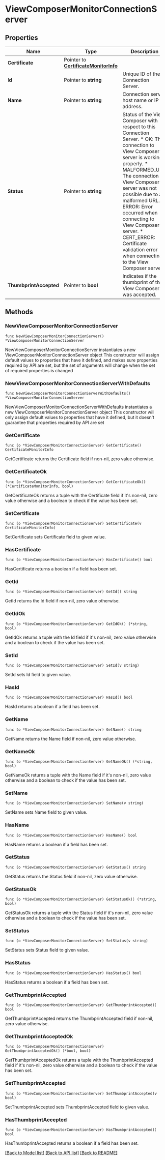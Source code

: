 # ViewComposerMonitorConnectionServer

## Properties

Name | Type | Description | Notes
------------ | ------------- | ------------- | -------------
**Certificate** | Pointer to [**CertificateMonitorInfo**](CertificateMonitorInfo.md) |  | [optional] 
**Id** | Pointer to **string** | Unique ID of the Connection Server. | [optional] 
**Name** | Pointer to **string** | Connection server host name or IP address. | [optional] 
**Status** | Pointer to **string** | Status of the View Composer with respect to this Connection Server. * OK: The connection to View Composer server is working properly. * MALFORMED_URL: The connection to View Composer server was not possible due to a malformed URL. * ERROR: Error occurred when connecting to View Composer server. * CERT_ERROR: Certificate validation error when connecting to the View Composer server. | [optional] 
**ThumbprintAccepted** | Pointer to **bool** | Indicates if the thumbprint of the View Composer was accepted. | [optional] 

## Methods

### NewViewComposerMonitorConnectionServer

`func NewViewComposerMonitorConnectionServer() *ViewComposerMonitorConnectionServer`

NewViewComposerMonitorConnectionServer instantiates a new ViewComposerMonitorConnectionServer object
This constructor will assign default values to properties that have it defined,
and makes sure properties required by API are set, but the set of arguments
will change when the set of required properties is changed

### NewViewComposerMonitorConnectionServerWithDefaults

`func NewViewComposerMonitorConnectionServerWithDefaults() *ViewComposerMonitorConnectionServer`

NewViewComposerMonitorConnectionServerWithDefaults instantiates a new ViewComposerMonitorConnectionServer object
This constructor will only assign default values to properties that have it defined,
but it doesn't guarantee that properties required by API are set

### GetCertificate

`func (o *ViewComposerMonitorConnectionServer) GetCertificate() CertificateMonitorInfo`

GetCertificate returns the Certificate field if non-nil, zero value otherwise.

### GetCertificateOk

`func (o *ViewComposerMonitorConnectionServer) GetCertificateOk() (*CertificateMonitorInfo, bool)`

GetCertificateOk returns a tuple with the Certificate field if it's non-nil, zero value otherwise
and a boolean to check if the value has been set.

### SetCertificate

`func (o *ViewComposerMonitorConnectionServer) SetCertificate(v CertificateMonitorInfo)`

SetCertificate sets Certificate field to given value.

### HasCertificate

`func (o *ViewComposerMonitorConnectionServer) HasCertificate() bool`

HasCertificate returns a boolean if a field has been set.

### GetId

`func (o *ViewComposerMonitorConnectionServer) GetId() string`

GetId returns the Id field if non-nil, zero value otherwise.

### GetIdOk

`func (o *ViewComposerMonitorConnectionServer) GetIdOk() (*string, bool)`

GetIdOk returns a tuple with the Id field if it's non-nil, zero value otherwise
and a boolean to check if the value has been set.

### SetId

`func (o *ViewComposerMonitorConnectionServer) SetId(v string)`

SetId sets Id field to given value.

### HasId

`func (o *ViewComposerMonitorConnectionServer) HasId() bool`

HasId returns a boolean if a field has been set.

### GetName

`func (o *ViewComposerMonitorConnectionServer) GetName() string`

GetName returns the Name field if non-nil, zero value otherwise.

### GetNameOk

`func (o *ViewComposerMonitorConnectionServer) GetNameOk() (*string, bool)`

GetNameOk returns a tuple with the Name field if it's non-nil, zero value otherwise
and a boolean to check if the value has been set.

### SetName

`func (o *ViewComposerMonitorConnectionServer) SetName(v string)`

SetName sets Name field to given value.

### HasName

`func (o *ViewComposerMonitorConnectionServer) HasName() bool`

HasName returns a boolean if a field has been set.

### GetStatus

`func (o *ViewComposerMonitorConnectionServer) GetStatus() string`

GetStatus returns the Status field if non-nil, zero value otherwise.

### GetStatusOk

`func (o *ViewComposerMonitorConnectionServer) GetStatusOk() (*string, bool)`

GetStatusOk returns a tuple with the Status field if it's non-nil, zero value otherwise
and a boolean to check if the value has been set.

### SetStatus

`func (o *ViewComposerMonitorConnectionServer) SetStatus(v string)`

SetStatus sets Status field to given value.

### HasStatus

`func (o *ViewComposerMonitorConnectionServer) HasStatus() bool`

HasStatus returns a boolean if a field has been set.

### GetThumbprintAccepted

`func (o *ViewComposerMonitorConnectionServer) GetThumbprintAccepted() bool`

GetThumbprintAccepted returns the ThumbprintAccepted field if non-nil, zero value otherwise.

### GetThumbprintAcceptedOk

`func (o *ViewComposerMonitorConnectionServer) GetThumbprintAcceptedOk() (*bool, bool)`

GetThumbprintAcceptedOk returns a tuple with the ThumbprintAccepted field if it's non-nil, zero value otherwise
and a boolean to check if the value has been set.

### SetThumbprintAccepted

`func (o *ViewComposerMonitorConnectionServer) SetThumbprintAccepted(v bool)`

SetThumbprintAccepted sets ThumbprintAccepted field to given value.

### HasThumbprintAccepted

`func (o *ViewComposerMonitorConnectionServer) HasThumbprintAccepted() bool`

HasThumbprintAccepted returns a boolean if a field has been set.


[[Back to Model list]](../README.md#documentation-for-models) [[Back to API list]](../README.md#documentation-for-api-endpoints) [[Back to README]](../README.md)



